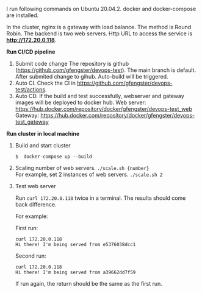 I run following commands on Ubuntu 20.04.2. docker and docker-compose are installed.

In the cluster, nginx is a gateway with load balance. The method is  Round Robin. The backend is two web servers. Http URL to access the service is **http://172.20.0.118**.

**Run CI/CD pipeline**

1.  Submit code change
    The repository is github (https://github.com/gfengster/devops-test). The main branch is default. After submited change to gihub. Auto-build will be triggered.
2.  Auto CI. 
    Check the CI in https://github.com/gfengster/devops-test/actions.
3.  Auto CD.
    If the build and test successfully, webserver and gateway images will be deployed to docker hub.
    Web server: https://hub.docker.com/repository/docker/gfengster/devops-test_web<br>
    Gateway: https://hub.docker.com/repository/docker/gfengster/devops-test_gateway

**Run cluster in local machine**

1. Build and start cluster

   `$  docker-compose up --build`

2. Scaling number of web servers.
   `./scale.sh {number}`<br>
   For example, set 2 instances of web servers.
   `./scale.sh 2`

3. Test web server

   Run `curl 172.20.0.118` twice in a terminal. The results should come back difference.

   For example:

   First run:

   `curl 172.20.0.118`<br>
   `Hi there! I'm being served from e5376038dcc1` 

   Second run:

   `curl 172.20.0.118`<br>
   `Hi there! I'm being served from a39662dd7f59`

   If run again, the return should be the same as the first run.

   